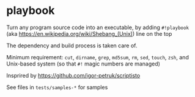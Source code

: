 # playbook

Turn any program source code into an executable, by adding `#!playbook` (aka https://en.wikipedia.org/wiki/Shebang_(Unix)) line on the top

The dependency and build process is taken care of.

Minimum requirement: `cut`, `dirname`, `grep`, `md5sum`, `rm`, `sed`, `touch`, `zsh`,
and Unix-based system (so that `#!` magic numbers are managed)

Insprired by https://github.com/igor-petruk/scriptisto

See files in `tests/samples-*` for samples
